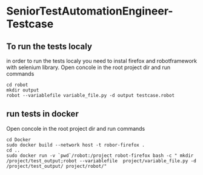 # SeniorTestAutomationEngineer-Testcase
## To run the tests localy
in order to run the tests localy you need to instal 
firefox and robotframework with selenium library. Open concole in the root project dir and run commands
```
cd robot
mkdir output 
robot --variablefile variable_file.py -d output testcase.robot 
```
## run tests in docker
Open concole in the root project dir and run commands
```
cd Docker
sudo docker build --network host -t robor-firefox .
cd ..
sudo docker run -v `pwd`/robot:/project robot-firefox bash -c " mkdir /project/test_output;robot --variablefile  project/variable_file.py -d /project/test_output/ project/robot/"
```
